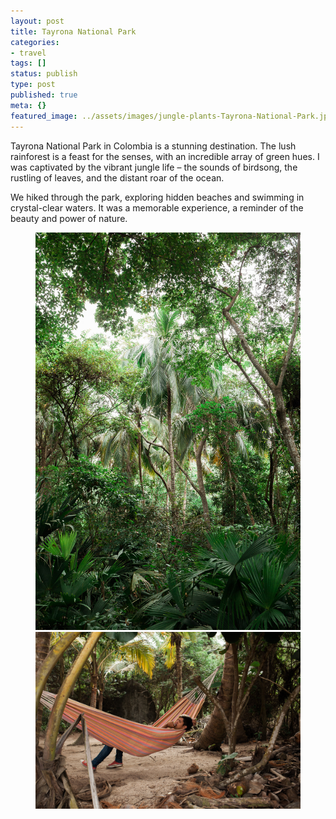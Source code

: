 ```yaml
---
layout: post
title: Tayrona National Park
categories:
- travel
tags: []
status: publish
type: post
published: true
meta: {}
featured_image: ../assets/images/jungle-plants-Tayrona-National-Park.jpeg
---
```

Tayrona National Park in Colombia is a stunning destination. The lush rainforest is a feast for the senses, with an incredible array of green hues. I was captivated by the vibrant jungle life – the sounds of birdsong, the rustling of leaves, and the distant roar of the ocean.

We hiked through the park, exploring hidden beaches and swimming in crystal-clear waters. It was a memorable experience, a reminder of the beauty and power of nature.

<figure class="masonry">
<img src="/assets/images/jungle-plants-Tayrona-National-Park.jpeg" alt="Tayrona National Park in Colombia">
<img class="two" src="/assets/images/tropical-hammock-man.jpeg" alt="Tayrona National Park in Colombia">

</figure>